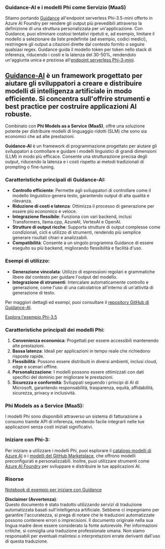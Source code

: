 ### Guidance-AI e i modelli Phi come Servizio (MaaS)
Stiamo portando [Guidance](https://github.com/guidance-ai/guidance) all'endpoint serverless Phi-3.5-mini offerto in Azure AI Foundry per rendere gli output più prevedibili attraverso la definizione di una struttura personalizzata per un'applicazione. Con Guidance, puoi eliminare costosi tentativi ripetuti e, ad esempio, limitare il modello a selezionare da liste predefinite (ad esempio, codici medici), restringere gli output a citazioni dirette dal contesto fornito o seguire qualsiasi regex. Guidance guida il modello token per token nello stack di inferenza, riducendo i costi e la latenza del 30-50%, rendendolo un'aggiunta unica e preziosa all'[endpoint serverless Phi-3-mini](https://aka.ms/try-phi3.5mini).

## [**Guidance-AI**](https://github.com/guidance-ai/guidance) è un framework progettato per aiutare gli sviluppatori a creare e distribuire modelli di intelligenza artificiale in modo efficiente. Si concentra sull'offrire strumenti e best practice per costruire applicazioni AI robuste.

Combinato con **Phi Models as a Service (MaaS)**, offre una soluzione potente per distribuire modelli di linguaggio ridotti (SLM) che sono sia economici che ad alte prestazioni.

**Guidance-AI** è un framework di programmazione progettato per aiutare gli sviluppatori a controllare e guidare i modelli linguistici di grandi dimensioni (LLM) in modo più efficace. Consente una strutturazione precisa degli output, riducendo la latenza e i costi rispetto ai metodi tradizionali di prompting o fine-tuning.

### Caratteristiche principali di Guidance-AI:
- **Controllo efficiente**: Permette agli sviluppatori di controllare come il modello linguistico genera testo, garantendo output di alta qualità e rilevanza.
- **Riduzione di costi e latenza**: Ottimizza il processo di generazione per essere più economico e veloce.
- **Integrazione flessibile**: Funziona con vari backend, inclusi Transformers, llama.cpp, AzureAI, VertexAI e OpenAI.
- **Strutture di output ricche**: Supporta strutture di output complesse come condizionali, cicli e utilizzo di strumenti, rendendo più semplice generare risultati chiari e analizzabili.
- **Compatibilità**: Consente a un singolo programma Guidance di essere eseguito su più backend, migliorando flessibilità e facilità d'uso.

### Esempi di utilizzo:
- **Generazione vincolata**: Utilizzo di espressioni regolari e grammatiche libere dal contesto per guidare l'output del modello.
- **Integrazione di strumenti**: Intercalare automaticamente controllo e generazione, come l'uso di una calcolatrice all'interno di un'attività di generazione di testo.

Per maggiori dettagli ed esempi, puoi consultare il [repository GitHub di Guidance-AI](https://github.com/guidance-ai/guidance).

[Esplora l'esempio Phi-3.5](../../../../../code/01.Introduce/guidance.ipynb)

### Caratteristiche principali dei modelli Phi:
1. **Convenienza economica**: Progettati per essere accessibili mantenendo alte prestazioni.
2. **Bassa latenza**: Ideali per applicazioni in tempo reale che richiedono risposte rapide.
3. **Flessibilità**: Possono essere distribuiti in diversi ambienti, inclusi cloud, edge e scenari offline.
4. **Personalizzazione**: I modelli possono essere ottimizzati con dati specifici del dominio per migliorare le prestazioni.
5. **Sicurezza e conformità**: Sviluppati seguendo i principi di AI di Microsoft, garantendo responsabilità, trasparenza, equità, affidabilità, sicurezza, privacy e inclusività.

### Phi Models as a Service (MaaS):
I modelli Phi sono disponibili attraverso un sistema di fatturazione a consumo tramite API di inferenza, rendendo facile integrarli nelle tue applicazioni senza costi iniziali significativi.

### Iniziare con Phi-3:
Per iniziare a utilizzare i modelli Phi, puoi esplorare il [catalogo modelli di Azure AI](https://ai.azure.com/explore/models) o i [modelli del GitHub Marketplace](https://github.com/marketplace/models), che offrono modelli preconfigurati e personalizzabili. Inoltre, puoi utilizzare strumenti come [Azure AI Foundry](https://ai.azure.com) per sviluppare e distribuire le tue applicazioni AI.

### Risorse
[Notebook di esempio per iniziare con Guidance](../../../../../code/01.Introduce/guidance.ipynb)

**Disclaimer (Avvertenza)**:  
Questo documento è stato tradotto utilizzando servizi di traduzione automatizzata basati sull'intelligenza artificiale. Sebbene ci impegniamo per garantire l'accuratezza, si prega di notare che le traduzioni automatizzate possono contenere errori o imprecisioni. Il documento originale nella sua lingua madre deve essere considerato la fonte autorevole. Per informazioni critiche, si consiglia una traduzione professionale umana. Non siamo responsabili per eventuali malintesi o interpretazioni errate derivanti dall'uso di questa traduzione.